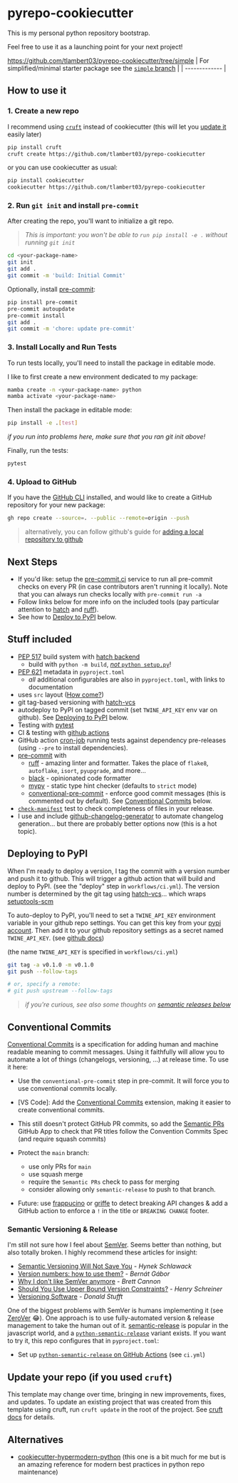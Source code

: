 # pyrepo-cookiecutter

This is my personal python repository bootstrap.

Feel free to use it as a launching point for your next project!

https://github.com/tlambert03/pyrepo-cookiecutter/tree/simple
| For simplified/minimal starter package see the [`simple` branch](https://github.com/tlambert03/pyrepo-cookiecutter/tree/simple) |
| ------------- | 


## How to use it

### 1. Create a new repo

I recommend using [`cruft`](https://github.com/cruft/cruft) instead of
cookiecutter (this will let you [update it](#update-it) easily later)

```sh
pip install cruft
cruft create https://github.com/tlambert03/pyrepo-cookiecutter
```

or you can use cookiecutter as usual:

```sh
pip install cookiecutter
cookiecutter https://github.com/tlambert03/pyrepo-cookiecutter
```

### 2. Run `git init` and install `pre-commit`

After creating the repo, you'll want to initialize a git repo.

> *This is important: you won't be able to `run pip install -e .`
without running `git init`*

```sh
cd <your-package-name>
git init
git add .
git commit -m 'build: Initial Commit'
```

Optionally, install [pre-commit](https://pre-commit.com/):

```sh
pip install pre-commit
pre-commit autoupdate
pre-commit install
git add .
git commit -m 'chore: update pre-commit'
```

### 3. Install Locally and Run Tests

To run tests locally, you'll need to install the package in editable mode. 

I like to first create a new environment dedicated to my package:

```sh
mamba create -n <your-package-name> python
mamba activate <your-package-name>
```

Then install the package in editable mode:

```sh
pip install -e .[test]
```

*if you run into problems here, make sure that you ran git init above!*

Finally, run the tests:

```sh
pytest
```

### 4. Upload to GitHub

If you have the [GitHub CLI](https://cli.github.com/) installed, and would like
to create a GitHub repository for your new package:

```sh
gh repo create --source=. --public --remote=origin --push
```

> alternatively, you can follow github's guide for
> [adding a local repository to github](https://docs.github.com/en/get-started/importing-your-projects-to-github/importing-source-code-to-github/adding-locally-hosted-code-to-github#adding-a-local-repository-to-github-using-git)


## Next Steps

- If you'd like: setup the [pre-commit.ci](https://pre-commit.ci/) service to
  run all pre-commit checks on every PR (in case contributors aren't running it
  locally).  Note that you can always run checks locally with `pre-commit run
  -a`
- Follow links below for more info on the included tools (pay particular
  attention to [hatch](https://hatch.pypa.io/) and
  [ruff](https://beta.ruff.rs/docs/)).
- See how to [Deploy to PyPI](#deploying-to-pypi) below.

## Stuff included

- [PEP 517](https://peps.python.org/pep-0517/) build system with [hatch
  backend](https://hatch.pypa.io/)
  - build with `python -m build`, [*not* `python
    setup.py`](https://blog.ganssle.io/articles/2021/10/setup-py-deprecated.html)!
- [PEP 621](https://peps.python.org/pep-0621/) metadata in `pyproject.toml`
  - *all* additional configurables are also in `pyproject.toml`, with
  links to documentation
- uses `src` layout ([How come?](https://hynek.me/articles/testing-packaging/))
- git tag-based versioning with [hatch-vcs](https://github.com/ofek/hatch-vcs)
- autodeploy to PyPI on tagged commit (set `TWINE_API_KEY` env var on github). See [Deploying to PyPI](#deploying-to-pypi) below.
- Testing with [pytest](https://docs.pytest.org/en/7.1.x/)
- CI & testing with [github actions](https://docs.github.com/en/actions)
- GitHub action
  [cron-job](https://docs.github.com/en/actions/using-workflows/events-that-trigger-workflows#schedule)
  running tests against dependency pre-releases (using `--pre` to install
  dependencies).
- [pre-commit](https://pre-commit.com/) with
  - [ruff](https://github.com/charliermarsh/ruff) - amazing linter and
    formatter. Takes the place of `flake8`, `autoflake`, `isort`, `pyupgrade`,
    and more...
  - [black](https://github.com/psf/black) - opinionated code formatter
  - [mypy](https://github.com/python/mypy) - static type hint checker (defaults
    to `strict` mode)
  - [conventional-pre-commit](https://github.com/compilerla/conventional-pre-commit) - enforce good commit messages (this is commented out by default). See [Conventional Commits](#thoughts-on-conventional-commits) below.
- [`check-manifest`](https://github.com/mgedmin/check-manifest) test to check
  completeness of files in your release.
- I use and include [github-changelog-generator](https://github.com/github-changelog-generator/github-changelog-generator) to automate changelog generation... but there are probably better options now (this is a hot topic).

## Deploying to PyPI

When I'm ready to deploy a version, I tag the commit with a version number and
push it to github.  This will trigger a github action that will build and deploy
to PyPI. (see the "deploy" step in `workflows/ci.yml`). The version number is determined by the git tag using
[hatch-vcs](https://github.com/ofek/hatch-vcs)... which wraps
[setuptools-scm](https://github.com/pypa/setuptools_scm/)

To auto-deploy to PyPI, you'll need to set a `TWINE_API_KEY` environment
variable in your github repo settings.  You can get this key from your [pypi
account](https://pypi.org/manage/account/token/).  Then add it to your github
repository settings as a secret named `TWINE_API_KEY`. (see [github
docs](https://docs.github.com/en/actions/reference/encrypted-secrets#creating-encrypted-secrets-for-a-repository))

(the name `TWINE_API_KEY` is specified in `workflows/ci.yml`)

```sh
git tag -a v0.1.0 -m v0.1.0
git push --follow-tags

# or, specify a remote:
# git push upstream --follow-tags
```

> *if you're curious, see also some thoughts on [semantic releases below](#semantic-versioning--release)*



## Conventional Commits

[Conventional Commits](https://www.conventionalcommits.org/en/v1.0.0/) is a
specification for adding human and machine readable meaning to commit messages.
Using it faithfully will allow you to automate a lot of things (changelogs,
versioning, ...) at release time. To use it here:

- Use the `conventional-pre-commit` step in pre-commit. It will force you to use
  conventional commits locally.
- [VS Code]: Add the [Conventional
  Commits](https://marketplace.visualstudio.com/items?itemName=vivaxy.vscode-conventional-commits)
  extension, making it easier to create conventional commits.
- This still doesn't protect GitHub PR commits, so add the [Semantic
  PRs](https://github.com/marketplace/semantic-prs) GitHub App to check that PR
  titles follow the Convention Commits Spec (and require squash commits)
- Protect the `main` branch:
  - use only PRs for `main`
  - use squash merge
  - require the `Semantic PRs` check to pass for merging
  - consider allowing only `semantic-release` to push to that branch.

- Future: use [frappucino](https://github.com/Carreau/frappuccino) or
  [griffe](https://github.com/mkdocstrings/griffe) to detect breaking API
  changes & add a GitHub action to enforce a `!` in the title or `BREAKING
  CHANGE` footer.

### Semantic Versioning & Release

I'm still not sure how I feel about [SemVer](https://semver.org/).  Seems better
than nothing, but also totally broken. I highly recommend these articles for
insight:

- [Semantic Versioning Will Not Save
  You](https://hynek.me/articles/semver-will-not-save-you/) - *Hynek Schlawack*
- [Version numbers: how to use
  them?](https://bernat.tech/posts/version-numbers/) - *Bernát Gábor*
- [Why I don't like SemVer anymore](https://snarky.ca/why-i-dont-like-semver/) -
  *Brett Cannon*
- [Should You Use Upper Bound Version
  Constraints?](https://iscinumpy.dev/post/bound-version-constraints/) - *Henry
  Schreiner*
- [Versioning Software](https://caremad.io/posts/2016/02/versioning-software/) -
  *Donald Stufft*

One of the biggest problems with SemVer is humans implementing it (see
[ZeroVer](https://0ver.org/) 😂). One approach is to use fully-automated version
& release management to take the human out of it.
[semantic-release](https://semantic-release.gitbook.io/semantic-release/) is
popular in the javascript world, and a
[`python-semantic-release`](https://python-semantic-release.readthedocs.io/)
variant exists. If you want to try it, this repo configures that in
`pyproject.toml`:

- Set up [`python-semantic-release` on GitHub
  Actions](https://python-semantic-release.readthedocs.io/en/latest/automatic-releases/github-actions.html)
  (see `ci.yml`)

## Update your repo (if you used `cruft`)

This template may change over time, bringing in new improvements, fixes, and
updates.  To update an existing project that was created from this template
using cruft, run `cruft update` in the root of the project.  See [cruft
docs](https://cruft.github.io/cruft/#updating-a-project) for details.

## Alternatives

- [cookiecutter-hypermodern-python](https://github.com/cjolowicz/cookiecutter-hypermodern-python)
  (this one is a bit much for me but is an amazing reference for modern best
  practices in python repo maintenance)
